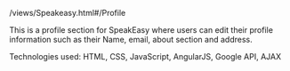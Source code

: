 /views/Speakeasy.html#/Profile

This is a profile section for SpeakEasy where users can edit their profile information such as their Name, email, about section and address. 

Technologies used:
	HTML, CSS, JavaScript, AngularJS, Google API, AJAX
